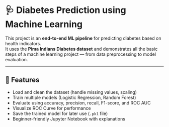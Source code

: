 # 🩺 Diabetes Prediction using Machine Learning

This project is an **end-to-end ML pipeline** for predicting diabetes based on health indicators.  
It uses the **Pima Indians Diabetes dataset** and demonstrates all the basic steps of a machine learning project — from data preprocessing to model evaluation.

---

## 📌 Features
- Load and clean the dataset (handle missing values, scaling)
- Train multiple models (Logistic Regression, Random Forest)
- Evaluate using accuracy, precision, recall, F1-score, and ROC AUC
- Visualize ROC Curve for performance
- Save the trained model for later use (`.pkl` file)
- Beginner-friendly Jupyter Notebook with explanations


